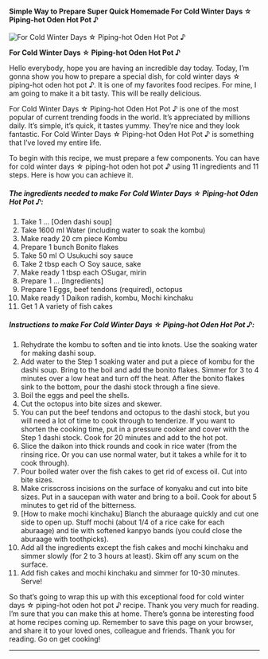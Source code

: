             

#### Simple Way to Prepare Super Quick Homemade For Cold Winter Days ☆ Piping-hot Oden Hot Pot ♪

![For Cold Winter Days ☆ Piping-hot Oden Hot Pot ♪](https://img-global.cpcdn.com/recipes/6382998657171456/751x532cq70/for-cold-winter-days-%e2%98%86-piping-hot-oden-hot-pot-%e2%99%aa-recipe-main-photo.jpg)

**For Cold Winter Days ☆ Piping-hot Oden Hot Pot ♪**

Hello everybody, hope you are having an incredible day today. Today, I’m gonna show you how to prepare a special dish, for cold winter days ☆ piping-hot oden hot pot ♪. It is one of my favorites food recipes. For mine, I am going to make it a bit tasty. This will be really delicious.

For Cold Winter Days ☆ Piping-hot Oden Hot Pot ♪ is one of the most popular of current trending foods in the world. It’s appreciated by millions daily. It’s simple, it’s quick, it tastes yummy. They’re nice and they look fantastic. For Cold Winter Days ☆ Piping-hot Oden Hot Pot ♪ is something that I’ve loved my entire life.

To begin with this recipe, we must prepare a few components. You can have for cold winter days ☆ piping-hot oden hot pot ♪ using 11 ingredients and 11 steps. Here is how you can achieve it.

##### The ingredients needed to make For Cold Winter Days ☆ Piping-hot Oden Hot Pot ♪:

1.  Take 1 … \[Oden dashi soup\]
2.  Take 1600 ml Water (including water to soak the kombu)
3.  Make ready 20 cm piece Kombu
4.  Prepare 1 bunch Bonito flakes
5.  Take 50 ml ○ Usukuchi soy sauce
6.  Take 2 tbsp each ○ Soy sauce, sake
7.  Make ready 1 tbsp each ○Sugar, mirin
8.  Prepare 1 … \[Ingredients\]
9.  Prepare 1 Eggs, beef tendons (required), octopus
10.  Make ready 1 Daikon radish, kombu, Mochi kinchaku
11.  Get 1 A variety of fish cakes

##### Instructions to make For Cold Winter Days ☆ Piping-hot Oden Hot Pot ♪:

1.  Rehydrate the kombu to soften and tie into knots. Use the soaking water for making dashi soup.
2.  Add water to the Step 1 soaking water and put a piece of kombu for the dashi soup. Bring to the boil and add the bonito flakes. Simmer for 3 to 4 minutes over a low heat and turn off the heat. After the bonito flakes sink to the bottom, pour the dashi stock through a fine sieve.
3.  Boil the eggs and peel the shells.
4.  Cut the octopus into bite sizes and skewer.
5.  You can put the beef tendons and octopus to the dashi stock, but you will need a lot of time to cook through to tenderize. If you want to shorten the cooking time, put in a pressure cooker and cover with the Step 1 dashi stock. Cook for 20 minutes and add to the hot pot.
6.  Slice the daikon into thick rounds and cook in rice water (from the rinsing rice. Or you can use normal water, but it takes a while for it to cook through).
7.  Pour boiled water over the fish cakes to get rid of excess oil. Cut into bite sizes.
8.  Make crisscross incisions on the surface of konyaku and cut into bite sizes. Put in a saucepan with water and bring to a boil. Cook for about 5 minutes to get rid of the bitterness.
9.  \[How to make mochi kinchaku\] Blanch the aburaage quickly and cut one side to open up. Stuff mochi (about 1/4 of a rice cake for each aburaage) and tie with softened kanpyo bands (you could close the aburaage with toothpicks).
10.  Add all the ingredients except the fish cakes and mochi kinchaku and simmer slowly (for 2 to 3 hours at least). Skim off any scum on the surface.
11.  Add fish cakes and mochi kinchaku and simmer for 10-30 minutes. Serve!

So that’s going to wrap this up with this exceptional food for cold winter days ☆ piping-hot oden hot pot ♪ recipe. Thank you very much for reading. I’m sure that you can make this at home. There’s gonna be interesting food at home recipes coming up. Remember to save this page on your browser, and share it to your loved ones, colleague and friends. Thank you for reading. Go on get cooking!

* * *